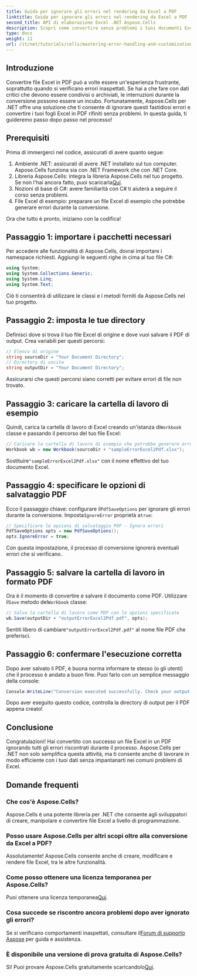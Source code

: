 ```yaml
---
title: Guida per ignorare gli errori nel rendering da Excel a PDF
linktitle: Guida per ignorare gli errori nel rendering da Excel a PDF
second_title: API di elaborazione Excel .NET Aspose.Cells
description: Scopri come convertire senza problemi i tuoi documenti Excel in PDF usando Aspose.Cells per .NET, bypassando gli errori durante il processo di conversione. Questa guida passo passo fornisce istruzioni chiare e frammenti di codice essenziali.
type: docs
weight: 11
url: /it/net/tutorials/cells/mastering-error-handling-and-customization/guide-ignore-errors-in-excel/
---
```

## Introduzione

Convertire file Excel in PDF può a volte essere un'esperienza frustrante, soprattutto quando si verificano errori inaspettati. Se hai a che fare con dati critici che devono essere condivisi o archiviati, le interruzioni durante la conversione possono essere un incubo. Fortunatamente, Aspose.Cells per .NET offre una soluzione che ti consente di ignorare questi fastidiosi errori e convertire i tuoi fogli Excel in PDF rifiniti senza problemi. In questa guida, ti guideremo passo dopo passo nel processo!

## Prerequisiti

Prima di immergerci nel codice, assicurati di avere quanto segue:

1. Ambiente .NET: assicurati di avere .NET installato sul tuo computer. Aspose.Cells funziona sia con .NET Framework che con .NET Core.
2. Libreria Aspose.Cells: integra la libreria Aspose.Cells nel tuo progetto. Se non l'hai ancora fatto, puoi scaricarla[Qui](https://releases.aspose.com/cells/net/).
3. Nozioni di base di C#: avere familiarità con C# ti aiuterà a seguire il corso senza problemi.
4. File Excel di esempio: preparare un file Excel di esempio che potrebbe generare errori durante la conversione.

Ora che tutto è pronto, iniziamo con la codifica!

## Passaggio 1: importare i pacchetti necessari

Per accedere alle funzionalità di Aspose.Cells, dovrai importare i namespace richiesti. Aggiungi le seguenti righe in cima al tuo file C#:

```csharp
using System;
using System.Collections.Generic;
using System.Linq;
using System.Text;
```

Ciò ti consentirà di utilizzare le classi e i metodi forniti da Aspose.Cells nel tuo progetto.

## Passaggio 2: imposta le tue directory

Definisci dove si trova il tuo file Excel di origine e dove vuoi salvare il PDF di output. Crea variabili per questi percorsi:

```csharp
// Elenco di origine
string sourceDir = "Your Document Directory";
// Directory di uscita
string outputDir = "Your Document Directory";
```

Assicurarsi che questi percorsi siano corretti per evitare errori di file non trovato.

## Passaggio 3: caricare la cartella di lavoro di esempio

Quindi, carica la cartella di lavoro di Excel creando un'istanza di`Workbook` classe e passando il percorso del tuo file Excel:

```csharp
// Caricare la cartella di lavoro di esempio che potrebbe generare errori durante la conversione
Workbook wb = new Workbook(sourceDir + "sampleErrorExcel2Pdf.xlsx");
```

 Sostituire`"sampleErrorExcel2Pdf.xlsx"` con il nome effettivo del tuo documento Excel.

## Passaggio 4: specificare le opzioni di salvataggio PDF

 Ecco il passaggio chiave: configurare il`PdfSaveOptions` per ignorare gli errori durante la conversione. Imposta`IgnoreError` proprietà a`true`:

```csharp
// Specificare le opzioni di salvataggio PDF - Ignora errori
PdfSaveOptions opts = new PdfSaveOptions();
opts.IgnoreError = true;
```

Con questa impostazione, il processo di conversione ignorerà eventuali errori che si verificano.

## Passaggio 5: salvare la cartella di lavoro in formato PDF

 Ora è il momento di convertire e salvare il documento come PDF. Utilizzare il`Save` metodo del`Workbook` classe:

```csharp
// Salva la cartella di lavoro come PDF con le opzioni specificate
wb.Save(outputDir + "outputErrorExcel2Pdf.pdf", opts);
```

 Sentiti libero di cambiare`"outputErrorExcel2Pdf.pdf"` al nome file PDF che preferisci.

## Passaggio 6: confermare l'esecuzione corretta

Dopo aver salvato il PDF, è buona norma informare te stesso (o gli utenti) che il processo è andato a buon fine. Puoi farlo con un semplice messaggio della console:

```csharp
Console.WriteLine("Conversion executed successfully. Check your output directory for the PDF.");
```

Dopo aver eseguito questo codice, controlla la directory di output per il PDF appena creato!

## Conclusione

Congratulazioni! Hai convertito con successo un file Excel in un PDF ignorando tutti gli errori riscontrati durante il processo. Aspose.Cells per .NET non solo semplifica questa attività, ma ti consente anche di lavorare in modo efficiente con i tuoi dati senza impantanarti nei comuni problemi di Excel.

## Domande frequenti

### Che cos'è Aspose.Cells?

Aspose.Cells è una potente libreria per .NET che consente agli sviluppatori di creare, manipolare e convertire file Excel a livello di programmazione.

### Posso usare Aspose.Cells per altri scopi oltre alla conversione da Excel a PDF?

Assolutamente! Aspose.Cells consente anche di creare, modificare e rendere file Excel, tra le altre funzionalità.

### Come posso ottenere una licenza temporanea per Aspose.Cells?

 Puoi ottenere una licenza temporanea[Qui](https://purchase.aspose.com/temporary-license/).

### Cosa succede se riscontro ancora problemi dopo aver ignorato gli errori?

 Se si verificano comportamenti inaspettati, consultare il[Forum di supporto Aspose](https://forum.aspose.com/c/cells/9) per guida e assistenza.

### È disponibile una versione di prova gratuita di Aspose.Cells?

 Sì! Puoi provare Aspose.Cells gratuitamente scaricandolo[Qui](https://releases.aspose.com/).